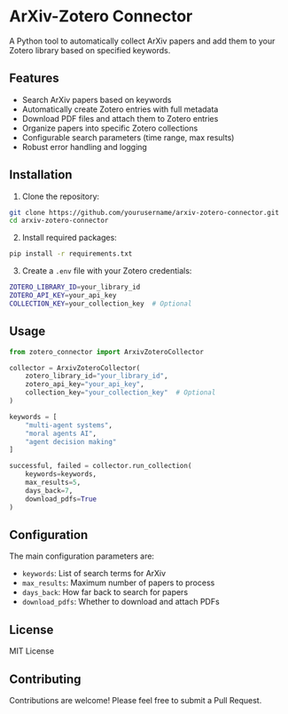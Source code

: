 # ArXiv-Zotero Connector

A Python tool to automatically collect ArXiv papers and add them to your Zotero library based on specified keywords.

## Features

- Search ArXiv papers based on keywords
- Automatically create Zotero entries with full metadata
- Download PDF files and attach them to Zotero entries
- Organize papers into specific Zotero collections
- Configurable search parameters (time range, max results)
- Robust error handling and logging

## Installation

1. Clone the repository:
```bash
git clone https://github.com/yourusername/arxiv-zotero-connector.git
cd arxiv-zotero-connector
```

2. Install required packages:
```bash
pip install -r requirements.txt
```

3. Create a `.env` file with your Zotero credentials:
```bash
ZOTERO_LIBRARY_ID=your_library_id
ZOTERO_API_KEY=your_api_key
COLLECTION_KEY=your_collection_key  # Optional
```

## Usage

```python
from zotero_connector import ArxivZoteroCollector

collector = ArxivZoteroCollector(
    zotero_library_id="your_library_id",
    zotero_api_key="your_api_key",
    collection_key="your_collection_key"  # Optional
)

keywords = [
    "multi-agent systems",
    "moral agents AI",
    "agent decision making"
]

successful, failed = collector.run_collection(
    keywords=keywords,
    max_results=5,
    days_back=7,
    download_pdfs=True
)
```

## Configuration

The main configuration parameters are:
- `keywords`: List of search terms for ArXiv
- `max_results`: Maximum number of papers to process
- `days_back`: How far back to search for papers
- `download_pdfs`: Whether to download and attach PDFs

## License

MIT License

## Contributing

Contributions are welcome! Please feel free to submit a Pull Request.
